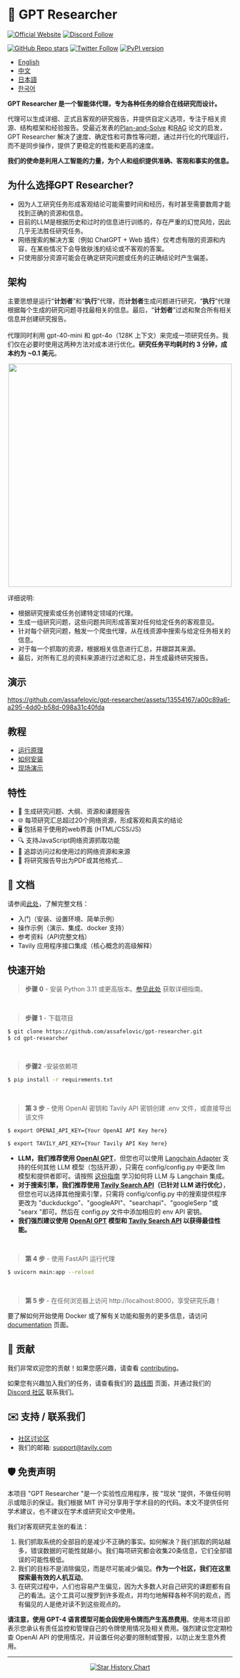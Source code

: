 # 🔎 GPT Researcher
[![Official Website](https://img.shields.io/badge/Official%20Website-gptr.dev-blue?style=for-the-badge&logo=world&logoColor=white)](https://gptr.dev)
[![Discord Follow](https://dcbadge.vercel.app/api/server/MN9M86kb?style=for-the-badge)](https://discord.gg/MN9M86kb)

[![GitHub Repo stars](https://img.shields.io/github/stars/assafelovic/gpt-researcher?style=social)](https://github.com/assafelovic/gpt-researcher)
[![Twitter Follow](https://img.shields.io/twitter/follow/assaf_elovic?style=social)](https://twitter.com/assaf_elovic)
[![PyPI version](https://badge.fury.io/py/gpt-researcher.svg)](https://badge.fury.io/py/gpt-researcher)

-  [English](README.md)
-  [中文](README-zh_CN.md)
-  [日本語](README-ja_JP.md)
-  [한국어](README-ko_KR.md)

**GPT Researcher 是一个智能体代理，专为各种任务的综合在线研究而设计。**

代理可以生成详细、正式且客观的研究报告，并提供自定义选项，专注于相关资源、结构框架和经验报告。受最近发表的[Plan-and-Solve](https://arxiv.org/abs/2305.04091) 和[RAG](https://arxiv.org/abs/2005.11401) 论文的启发，GPT Researcher 解决了速度、确定性和可靠性等问题，通过并行化的代理运行，而不是同步操作，提供了更稳定的性能和更高的速度。

**我们的使命是利用人工智能的力量，为个人和组织提供准确、客观和事实的信息。**

## 为什么选择GPT Researcher?

- 因为人工研究任务形成客观结论可能需要时间和经历，有时甚至需要数周才能找到正确的资源和信息。
- 目前的LLM是根据历史和过时的信息进行训练的，存在严重的幻觉风险，因此几乎无法胜任研究任务。
- 网络搜索的解决方案（例如 ChatGPT + Web 插件）仅考虑有限的资源和内容，在某些情况下会导致肤浅的结论或不客观的答案。
- 只使用部分资源可能会在确定研究问题或任务的正确结论时产生偏差。

## 架构
主要思想是运行“**计划者**”和“**执行**”代理，而**计划者**生成问题进行研究，“**执行**”代理根据每个生成的研究问题寻找最相关的信息。最后，“**计划者**”过滤和聚合所有相关信息并创建研究报告。<br /> <br /> 
代理同时利用 gpt-40-mini 和 gpt-4o（128K 上下文）来完成一项研究任务。我们仅在必要时使用这两种方法对成本进行优化。**研究任务平均耗时约 3 分钟，成本约为 ~0.1 美元**。

<div align="center">
<img align="center" height="500" src="https://cowriter-images.s3.amazonaws.com/architecture.png">
</div>


详细说明:
* 根据研究搜索或任务创建特定领域的代理。
* 生成一组研究问题，这些问题共同形成答案对任何给定任务的客观意见。
* 针对每个研究问题，触发一个爬虫代理，从在线资源中搜索与给定任务相关的信息。
* 对于每一个抓取的资源，根据相关信息进行汇总，并跟踪其来源。
* 最后，对所有汇总的资料来源进行过滤和汇总，并生成最终研究报告。

## 演示
https://github.com/assafelovic/gpt-researcher/assets/13554167/a00c89a6-a295-4dd0-b58d-098a31c40fda

## 教程
 - [运行原理](https://docs.gptr.dev/blog/building-gpt-researcher)
 - [如何安装](https://www.loom.com/share/04ebffb6ed2a4520a27c3e3addcdde20?sid=da1848e8-b1f1-42d1-93c3-5b0b9c3b24ea)
 - [现场演示](https://www.loom.com/share/6a3385db4e8747a1913dd85a7834846f?sid=a740fd5b-2aa3-457e-8fb7-86976f59f9b8)

## 特性
- 📝 生成研究问题、大纲、资源和课题报告
- 🌐 每项研究汇总超过20个网络资源，形成客观和真实的结论
- 🖥️ 包括易于使用的web界面 (HTML/CSS/JS)
- 🔍 支持JavaScript网络资源抓取功能
- 📂 追踪访问过和使用过的网络资源和来源
- 📄 将研究报告导出为PDF或其他格式...

## 📖 文档

请参阅[此处](https://docs.gptr.dev/docs/gpt-researcher/getting-started/getting-started)，了解完整文档：

- 入门（安装、设置环境、简单示例）
- 操作示例（演示、集成、docker 支持）
- 参考资料（API完整文档）
- Tavily 应用程序接口集成（核心概念的高级解释）

## 快速开始
> **步骤 0** - 安装 Python 3.11 或更高版本。[参见此处](https://www.tutorialsteacher.com/python/install-python) 获取详细指南。

<br />

> **步骤 1** - 下载项目

```bash
$ git clone https://github.com/assafelovic/gpt-researcher.git
$ cd gpt-researcher
```

<br />

> **步骤2** -安装依赖项
```bash
$ pip install -r requirements.txt
```
<br />

> **第 3 步** - 使用 OpenAI 密钥和 Tavily API 密钥创建 .env 文件，或直接导出该文件

```bash
$ export OPENAI_API_KEY={Your OpenAI API Key here}
```
```bash
$ export TAVILY_API_KEY={Your Tavily API Key here}
```

- **LLM，我们推荐使用 [OpenAI GPT](https://platform.openai.com/docs/guides/gpt)**，但您也可以使用 [Langchain Adapter](https://python.langchain.com/docs/guides/adapters/openai) 支持的任何其他 LLM 模型（包括开源），只需在 config/config.py 中更改 llm 模型和提供者即可。请按照 [这份指南](https://python.langchain.com/docs/integrations/llms/) 学习如何将 LLM 与 Langchain 集成。
- **对于搜索引擎，我们推荐使用 [Tavily Search API](https://app.tavily.com)（已针对 LLM 进行优化）**，但您也可以选择其他搜索引擎，只需将 config/config.py 中的搜索提供程序更改为 "duckduckgo"、"googleAPI"、"searchapi"、"googleSerp "或 "searx "即可。然后在 config.py 文件中添加相应的 env API 密钥。
- **我们强烈建议使用 [OpenAI GPT](https://platform.openai.com/docs/guides/gpt) 模型和 [Tavily Search API](https://app.tavily.com) 以获得最佳性能。**
<br />

> **第 4 步** - 使用 FastAPI 运行代理

```bash
$ uvicorn main:app --reload
```
<br />

> **第 5 步** - 在任何浏览器上访问 http://localhost:8000，享受研究乐趣！

要了解如何开始使用 Docker 或了解有关功能和服务的更多信息，请访问 [documentation](https://docs.gptr.dev) 页面。

## 🚀 贡献
我们非常欢迎您的贡献！如果您感兴趣，请查看 [contributing](CONTRIBUTING.md)。

如果您有兴趣加入我们的任务，请查看我们的 [路线图](https://trello.com/b/3O7KBePw/gpt-researcher-roadmap) 页面，并通过我们的 [Discord 社区](https://discord.gg/QgZXvJAccX) 联系我们。

## ✉️ 支持 / 联系我们
- [社区讨论区](https://discord.gg/spBgZmm3Xe)
- 我们的邮箱: support@tavily.com

## 🛡 免责声明

本项目 "GPT Researcher "是一个实验性应用程序，按 "现状 "提供，不做任何明示或暗示的保证。我们根据 MIT 许可分享用于学术目的的代码。本文不提供任何学术建议，也不建议在学术或研究论文中使用。

我们对客观研究主张的看法：
1.  我们抓取系统的全部目的是减少不正确的事实。如何解决？我们抓取的网站越多，错误数据的可能性就越小。我们每项研究都会收集20条信息，它们全部错误的可能性极低。
2. 我们的目标不是消除偏见，而是尽可能减少偏见。**作为一个社区，我们在这里探索最有效的人机互动**。
3. 在研究过程中，人们也容易产生偏见，因为大多数人对自己研究的课题都有自己的看法。这个工具可以搜罗到许多观点，并均匀地解释各种不同的观点，而有偏见的人是绝对读不到这些观点的。

**请注意，使用 GPT-4 语言模型可能会因使用令牌而产生高昂费用**。使用本项目即表示您承认有责任监控和管理自己的令牌使用情况及相关费用。强烈建议您定期检查 OpenAI API 的使用情况，并设置任何必要的限制或警报，以防止发生意外费用。

---

<p align="center">
<a href="https://star-history.com/#assafelovic/gpt-researcher">
  <picture>
    <source media="(prefers-color-scheme: dark)" srcset="https://api.star-history.com/svg?repos=assafelovic/gpt-researcher&type=Date&theme=dark" />
    <source media="(prefers-color-scheme: light)" srcset="https://api.star-history.com/svg?repos=assafelovic/gpt-researcher&type=Date" />
    <img alt="Star History Chart" src="https://api.star-history.com/svg?repos=assafelovic/gpt-researcher&type=Date" />
  </picture>
</a>
</p>
